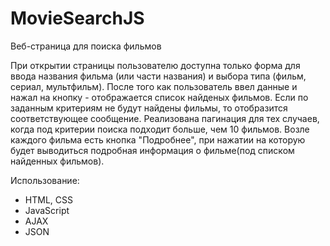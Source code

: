 # MovieSearchJS
Веб-страница для поиска фильмов

  При открытии страницы пользователю доступна только форма  для ввода названия фильма (или части названия) и выбора типа  (фильм, сериал, мультфильм).
После того как пользователь ввел данные и нажал на кнопку - отображается список найденых фильмов. Если по  заданным критериям не будут найдены фильмы, то отобразится соответствующее  сообщение. Реализована пагинация для  тех случаев, когда под критерии поиска подходит больше, чем 10  фильмов. Возле каждого фильма есть кнопка "Подробнее", при нажатии  на которую будет выводиться подробная информация о фильме(под списком найденных фильмов). 

Использование:
- HTML, CSS
- JavaScript
- AJAX
- JSON
